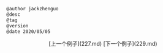 
```markdown
@author jackzhenguo
@desc
@tag
@version 
@date 2020/05/05
```
		     

<center>[上一个例子](227.md)    [下一个例子](229.md)</center>
